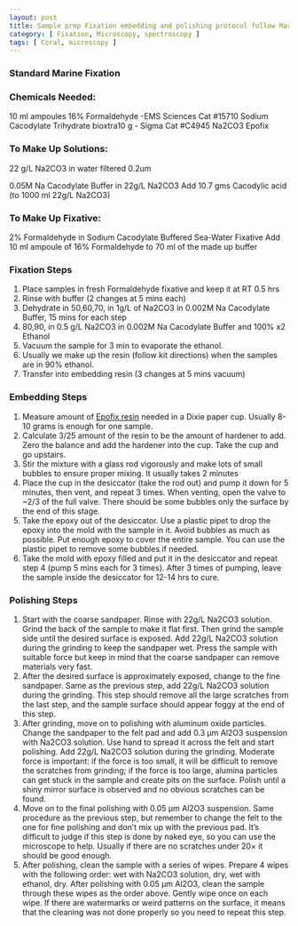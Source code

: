 ```yaml
---
layout: post
title: Sample prep Fixation embedding and polishing protocol follow Mass et al 2017 PNAS
category: [ Fixation, Microscopy, spectroscopy ]
tags: [ Coral, microscopy ]
---
```


### Standard Marine Fixation
  
### Chemicals Needed:

10 ml ampoules 16% Formaldehyde -EMS Sciences Cat #15710
Sodium Cacodylate Trihydrate bioxtra10 g   - Sigma Cat #C4945 
Na2CO3
Epofix 

### To Make Up Solutions:

22 g/L Na2CO3 in water filtered 0.2um


0.05M Na Cacodylate Buffer in 22g/L Na2CO3
Add 10.7 gms Cacodylic acid (to 1000 ml 22g/L Na2CO3)

### To Make Up Fixative:

2% Formaldehyde in Sodium Cacodylate Buffered Sea-Water Fixative
Add 10 ml ampoule of 16% Formaldehyde to 70 ml of the made up buffer 


### Fixation Steps

1.	Place samples in fresh Formaldehyde fixative and keep it at RT 0.5 hrs
2.	Rinse with buffer (2 changes at 5 mins each)
3.	Dehydrate in 50,60,70, in 1g/L of Na2CO3 in 0.002M Na Cacodylate Buffer, 15 mins for each step
4.	80,90, in 0.5 g/L Na2CO3 in 0.002M Na Cacodylate Buffer  and 100% x2 Ethanol
5.	Vacuum the sample for 3 min to evaporate the ethanol.
6.	Usually we make up the resin (follow kit directions) when the samples are in 90% ethanol. 
7.	Transfer into embedding resin  (3 changes at 5 mins vacuum)

### Embedding Steps

1.	Measure amount of [Epofix resin](https://www.agarscientific.com/epofix)  needed in a Dixie paper cup. Usually 8-10 grams is enough for one sample. 
2.	Calculate 3/25 amount of the resin to be the amount of hardener to add. Zero the balance and add the hardener into the cup. Take the cup and go upstairs.
3.	Stir the mixture with a glass rod vigorously and make lots of small bubbles to ensure proper mixing. It usually takes 2 minutes
4.	Place the cup in the desiccator (take the rod out) and pump it down for 5 minutes, then vent, and repeat 3 times. When venting, open the valve to ~2/3 of the full valve. There should be some bubbles only the surface by the end of this stage.
5.	Take the epoxy out of the desiccator. Use a plastic pipet to drop the epoxy into the mold with the sample in it. Avoid bubbles as much as possible. Put enough epoxy to cover the entire sample. You can use the plastic pipet to remove some bubbles if needed. 
6.	Take the mold with epoxy filled and put it in the desiccator and repeat step 4 (pump 5 mins each for 3 times). After 3 times of pumping, leave the sample inside the desiccator for 12-14 hrs to cure.

### Polishing Steps

1.	Start with the coarse sandpaper. Rinse with 22g/L Na2CO3 solution. Grind the back of the sample to make it flat first. Then grind the sample side until the desired surface is exposed. Add 22g/L Na2CO3 solution during the grinding to keep the sandpaper wet. Press the sample with suitable force but keep in mind that the coarse sandpaper can remove materials very fast.
2.	After the desired surface is approximately exposed, change to the fine sandpaper. Same as the previous step, add 22g/L Na2CO3 solution during the grinding. This step should remove all the large scratches from the last step, and the sample surface should appear foggy at the end of this step.
3.	After grinding, move on to polishing with aluminum oxide particles. Change the sandpaper to the felt pad and add 0.3 µm Al2O3 suspension with Na2CO3 solution. Use hand to spread it across the felt and start polishing. Add 22g/L Na2CO3 solution during the grinding. Moderate force is important: if the force is too small, it will be difficult to remove the scratches from grinding; if the force is too large, alumina particles can get stuck in the sample and create pits on the surface. Polish until a shiny mirror surface is observed and no obvious scratches can be found.
4.	Move on to the final polishing with 0.05 µm Al2O3 suspension. Same procedure as the previous step, but remember to change the felt to the one for fine polishing and don’t mix up with the previous pad. It’s difficult to judge if this step is done by naked eye, so you can use the microscope to help. Usually if there are no scratches under 20× it should be good enough.
5.	After polishing, clean the sample with a series of wipes. Prepare 4 wipes with the following order: wet with Na2CO3 solution, dry, wet with ethanol, dry. After polishing with 0.05 µm Al2O3, clean the sample through these wipes as the order above. Gently wipe once on each wipe. If there are watermarks or weird patterns on the surface, it means that the cleaning was not done properly so you need to repeat this step.




